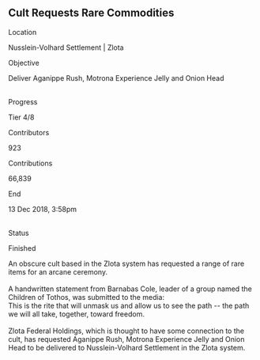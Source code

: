 ## Cult Requests Rare Commodities

Location

Nusslein-Volhard Settlement \| Zlota

Objective

Deliver Aganippe Rush, Motrona Experience Jelly and Onion Head

\
Progress

Tier 4/8

Contributors

923

Contributions

66,839

End

13 Dec 2018, 3:58pm

\
Status

Finished

An obscure cult based in the Zlota system has requested a range of rare
items for an arcane ceremony.\
\
A handwritten statement from Barnabas Cole, leader of a group named the
Children of Tothos, was submitted to the media:\
This is the rite that will unmask us and allow us to see the path -- the
path we will all take, together, toward freedom.\
\
Zlota Federal Holdings, which is thought to have some connection to the
cult, has requested Aganippe Rush, Motrona Experience Jelly and Onion
Head to be delivered to Nusslein-Volhard Settlement in the Zlota system.
